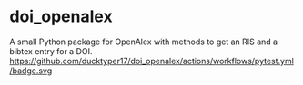 # doi_openalex
A small Python package for OpenAlex with methods to get an RIS and a bibtex entry for a DOI. 
https://github.com/ducktyper17/doi_openalex/actions/workflows/pytest.yml/badge.svg
